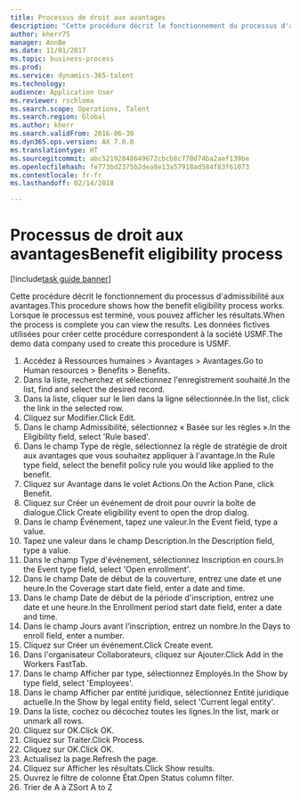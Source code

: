 ```yaml
--- 
title: Processus de droit aux avantages
description: "Cette procédure décrit le fonctionnement du processus d'admissibilité aux avantages."
author: kherr75
manager: AnnBe
ms.date: 11/01/2017
ms.topic: business-process
ms.prod: 
ms.service: dynamics-365-talent
ms.technology: 
audience: Application User
ms.reviewer: rschloma
ms.search.scope: Operations, Talent
ms.search.region: Global
ms.author: kherr
ms.search.validFrom: 2016-06-30
ms.dyn365.ops.version: AX 7.0.0
ms.translationtype: HT
ms.sourcegitcommit: abc52192848649672cbcb8c770d74ba2aef139be
ms.openlocfilehash: fe773bd2375b2dea8e13a57918ad584f83f61073
ms.contentlocale: fr-fr
ms.lasthandoff: 02/14/2018

---
```

# <a name="benefit-eligibility-process"></a><span data-ttu-id="c8292-103">Processus de droit aux avantages</span><span class="sxs-lookup"><span data-stu-id="c8292-103">Benefit eligibility process</span></span>

[!include[task guide banner](../../includes/task-guide-banner.md)]

<span data-ttu-id="c8292-104">Cette procédure décrit le fonctionnement du processus d'admissibilité aux avantages.</span><span class="sxs-lookup"><span data-stu-id="c8292-104">This procedure shows how the benefit eligibility process works.</span></span> <span data-ttu-id="c8292-105">Lorsque le processus est terminé, vous pouvez afficher les résultats.</span><span class="sxs-lookup"><span data-stu-id="c8292-105">When the process is complete you can view the results.</span></span> <span data-ttu-id="c8292-106">Les données fictives utilisées pour créer cette procédure correspondent à la société USMF.</span><span class="sxs-lookup"><span data-stu-id="c8292-106">The demo data company used to create this procedure is USMF.</span></span>

1. <span data-ttu-id="c8292-107">Accédez à Ressources humaines > Avantages > Avantages.</span><span class="sxs-lookup"><span data-stu-id="c8292-107">Go to Human resources > Benefits > Benefits.</span></span>
2. <span data-ttu-id="c8292-108">Dans la liste, recherchez et sélectionnez l'enregistrement souhaité.</span><span class="sxs-lookup"><span data-stu-id="c8292-108">In the list, find and select the desired record.</span></span>
3. <span data-ttu-id="c8292-109">Dans la liste, cliquer sur le lien dans la ligne sélectionnée.</span><span class="sxs-lookup"><span data-stu-id="c8292-109">In the list, click the link in the selected row.</span></span>
4. <span data-ttu-id="c8292-110">Cliquez sur Modifier.</span><span class="sxs-lookup"><span data-stu-id="c8292-110">Click Edit.</span></span>
5. <span data-ttu-id="c8292-111">Dans le champ Admissibilité, sélectionnez « Basée sur les règles ».</span><span class="sxs-lookup"><span data-stu-id="c8292-111">In the Eligibility field, select 'Rule based'.</span></span>
6. <span data-ttu-id="c8292-112">Dans le champ Type de règle, sélectionnez la règle de stratégie de droit aux avantages que vous souhaitez appliquer à l'avantage.</span><span class="sxs-lookup"><span data-stu-id="c8292-112">In the Rule type field, select the benefit policy rule you would like applied to the benefit.</span></span>
7. <span data-ttu-id="c8292-113">Cliquez sur Avantage dans le volet Actions.</span><span class="sxs-lookup"><span data-stu-id="c8292-113">On the Action Pane, click Benefit.</span></span>
8. <span data-ttu-id="c8292-114">Cliquez sur Créer un événement de droit pour ouvrir la boîte de dialogue.</span><span class="sxs-lookup"><span data-stu-id="c8292-114">Click Create eligibility event to open the drop dialog.</span></span>
9. <span data-ttu-id="c8292-115">Dans le champ Événement, tapez une valeur.</span><span class="sxs-lookup"><span data-stu-id="c8292-115">In the Event field, type a value.</span></span>
10. <span data-ttu-id="c8292-116">Tapez une valeur dans le champ Description.</span><span class="sxs-lookup"><span data-stu-id="c8292-116">In the Description field, type a value.</span></span>
11. <span data-ttu-id="c8292-117">Dans le champ Type d'événement, sélectionnez Inscription en cours.</span><span class="sxs-lookup"><span data-stu-id="c8292-117">In the Event type field, select 'Open enrollment'.</span></span>
12. <span data-ttu-id="c8292-118">Dans le champ Date de début de la couverture, entrez une date et une heure.</span><span class="sxs-lookup"><span data-stu-id="c8292-118">In the Coverage start date field, enter a date and time.</span></span>
13. <span data-ttu-id="c8292-119">Dans le champ Date de début de la période d'inscription, entrez une date et une heure.</span><span class="sxs-lookup"><span data-stu-id="c8292-119">In the Enrollment period start date field, enter a date and time.</span></span>
14. <span data-ttu-id="c8292-120">Dans le champ Jours avant l'inscription, entrez un nombre.</span><span class="sxs-lookup"><span data-stu-id="c8292-120">In the Days to enroll field, enter a number.</span></span>
15. <span data-ttu-id="c8292-121">Cliquez sur Créer un événement.</span><span class="sxs-lookup"><span data-stu-id="c8292-121">Click Create event.</span></span>
16. <span data-ttu-id="c8292-122">Dans l'organisateur Collaborateurs, cliquez sur Ajouter.</span><span class="sxs-lookup"><span data-stu-id="c8292-122">Click Add in the Workers FastTab.</span></span>
17. <span data-ttu-id="c8292-123">Dans le champ Afficher par type, sélectionnez Employés.</span><span class="sxs-lookup"><span data-stu-id="c8292-123">In the Show by type field, select 'Employees'.</span></span>
18. <span data-ttu-id="c8292-124">Dans le champ Afficher par entité juridique, sélectionnez Entité juridique actuelle.</span><span class="sxs-lookup"><span data-stu-id="c8292-124">In the Show by legal entity field, select 'Current legal entity'.</span></span>
19. <span data-ttu-id="c8292-125">Dans la liste, cochez ou décochez toutes les lignes.</span><span class="sxs-lookup"><span data-stu-id="c8292-125">In the list, mark or unmark all rows.</span></span>
20. <span data-ttu-id="c8292-126">Cliquez sur OK.</span><span class="sxs-lookup"><span data-stu-id="c8292-126">Click OK.</span></span>
21. <span data-ttu-id="c8292-127">Cliquez sur Traiter.</span><span class="sxs-lookup"><span data-stu-id="c8292-127">Click Process.</span></span>
22. <span data-ttu-id="c8292-128">Cliquez sur OK.</span><span class="sxs-lookup"><span data-stu-id="c8292-128">Click OK.</span></span>
23. <span data-ttu-id="c8292-129">Actualisez la page.</span><span class="sxs-lookup"><span data-stu-id="c8292-129">Refresh the page.</span></span>
24. <span data-ttu-id="c8292-130">Cliquez sur Afficher les résultats.</span><span class="sxs-lookup"><span data-stu-id="c8292-130">Click Show results.</span></span>
25. <span data-ttu-id="c8292-131">Ouvrez le filtre de colonne État.</span><span class="sxs-lookup"><span data-stu-id="c8292-131">Open Status column filter.</span></span>
26. <span data-ttu-id="c8292-132">Trier de A à Z</span><span class="sxs-lookup"><span data-stu-id="c8292-132">Sort A to Z</span></span>


